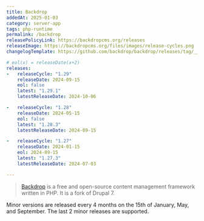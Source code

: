 ```yaml
---
title: Backdrop
addedAt: 2025-01-03
category: server-app
tags: php-runtime
permalink: /backdrop
releasePolicyLink: https://backdropcms.org/releases
releaseImage: https://backdropcms.org/files/images/release-cycles.png
changelogTemplate: https://github.com/backdrop/backdrop/releases/tag/__LATEST__

# eol(x) = releaseDate(x+2)
releases:
-   releaseCycle: "1.29"
    releaseDate: 2024-09-15
    eol: false
    latest: "1.29.1"
    latestReleaseDate: 2024-10-06

-   releaseCycle: "1.28"
    releaseDate: 2024-05-15
    eol: false
    latest: "1.28.3"
    latestReleaseDate: 2024-09-15

-   releaseCycle: "1.27"
    releaseDate: 2024-01-15
    eol: 2024-09-15
    latest: "1.27.3"
    latestReleaseDate: 2024-07-03

---
```


> [Backdrop](https://backdropcms.org/) is a free and open-source content management framework written in PHP. It is a fork of Drupal 7.

Minor versions are released every 4 months on the 15th of January, May, and September.
The last 2 minor releases are supported.
